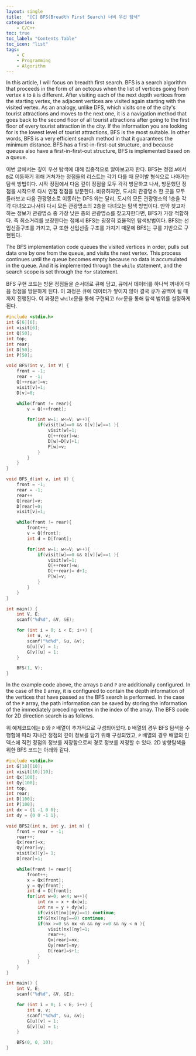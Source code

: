```yaml
---
layout: single
title:  "[C] BFS(Breadth First Search) 너비 우선 탐색"
categories:
    - C/C++
toc: true
toc_label: "Contents Table"
toc_icon: "list"
tags: 
    - C
    - Programming
    - Algorithm
---
```




In this article, I will focus on breadth first search. BFS is a search algorithm that proceeds in the form of an octopus when the list of vertices going from vertex `A` to `B` is different. After visiting each of the next depth vertices from the starting vertex, the adjacent vertices are visited again starting with the visited vertex. As an analogy, unlike DFS, which visits one of the city's tourist attractions and moves to the next one, it is a navigation method that goes back to the second floor of all tourist attractions after going to the first floor of every tourist attraction in the city. If the information you are looking for is the lowest level of tourist attractions, BFS is the most suitable. In other words, BFS is a very efficient search method in that it guarantees the minimum distance. BFS has a first-in-first-out structure, and because queues also have a first-in-first-out structure, BFS is implemented based on a queue.


이번 글에서는 깊이 우선 탐색에 대해 집중적으로 알아보고자 한다. BFS는 정점 `A`에서 `B`로 이동하기 위해 거쳐가는 정점들의 리스트는 각기 다를 때 문어발 형식으로 나아가는 탐색 방법이다. 시작 정점에서 다음 깊이 정점을 모두 각각 방문하고 나서, 방문했던 정점을 시작으로 다시 인접 정점을 방문한다. 비유하자면, 도시의 관광명소 한 곳을 모두 들러보고 다음 관광명소로 이동하는 DFS 와는 달리, 도시의 모든 관광명소의 1층을 각각 다녀오고나서야 다시 모든 관광명소의 2층을 다녀오는 탐색 방법이다. 만약 찾고자 하는 정보가 관광명소 중 가장 낮은 층의 관광명소를 찾고자한다면, BFS가 가장 적합하다. 즉 최소거리를 보장한다는 점에서 BFS는 굉장히 효율적인 탐색방법이다. BFS는 선입선출구조를 가지고, 큐 또한 선입선출 구조를 가지기 때문에 BFS는 큐를 기반으로 구현된다. 


The BFS implementation code queues the visited vertices in order, pulls out data one by one from the queue, and visits the next vertex. This process continues until the queue becomes empty because no data is accumulated in the queue. And it is implemented through the `while` statement, and the search scope is set through the `for` statement.


BFS 구현 코드는 방문 정점들을 순서대로 큐에 담고, 큐에서 데이터를 하나씩 꺼내어 다음 정점을 방문하게 된다. 이 과정은 큐에 데이터가 쌓이지 않아 결국 큐가 공백이 될 때까지 진행된다. 이 과정은 `while`문을 통해 구현되고 `for`문을 통해 탐색 범위를 설정하게 된다. 



```c
#include <stdio.h>
int G[6][6];
int visit[6];			
int Q[50];
int top;
int rear; 
int D[50];
int P[50];

void BFS(int v, int V) {		
    front = -1;
    rear = -1;
    Q[++rear]=v;
    visit[v]=1;
    D[v]=0;

    while(front != rear){
        v = Q[++front];

        for(int w=1; w<=V; w++){
            if(visit[w]==0 && G[v][w]==1 ){
                visit[w]=1;
                Q[++rear]=w;
                D[w]=D[v]+1;
                P[w]=v;
            }
        }
    }
}

void BFS_d(int v, int V) {		
    front = -1;
    rear = -1;
    rear++
    Q[rear]=v;
    D[rear]=0;
    visit[v]=1;    

    while(front != rear){
        front++;
        v = Q[front];
        int d = D[front];

        for(int w=1; w<=V; w++){
            if(visit[w]==0 && G[v][w]==1 ){
                visit[w]=1;
                Q[++rear]=w;
                D[++rear]= d+1;
                P[w]=v;
            }
        }
    }
}

int main() {	
    int V, E;
	scanf("%d%d", &V, &E);

	for (int i = 0; i < E; i++) {
		int u, v;
		scanf("%d%d", &u, &v);
		G[u][v] = 1;
		G[v][u] = 1;
	}

	BFS(1, V);
}
```


In the example code above, the arrays `D` and `P` are additionally configured. In the case of the `D` array, it is configured to contain the depth information of the vertices that have passed as the BFS search is performed. In the case of the `P` array, the path information can be saved by storing the information of the immediately preceding vertex in the index of the array. The BFS code for 2D direction search is as follows.


위 예제코드에는 `D` 와 `P` 배열이 추가적으로 구성되어있다. `D` 배열의 경우 BFS 탐색을 수행함에 따라 지나간 정점의 깊이 정보를 담기 위해 구성되었고, `P` 배열의 경우 배열의 인덱스에 직전 정점의 정보를 저장함으로써 경로 정보를 저정할 수 있다. 2D 방향탐색을 위한 BFS 코드는 아래와 같다. 


```c
#include <stdio.h>
int G[10][10];
int visit[10][10];			
int Qx[100];
int Qy[100];
int top;
int rear; 
int D[100];
int P[100];
int dx = {1 -1 0 0};
int dy = {0 0 -1 1};

void BFS2(int x, int y, int n) {		
    front = rear = -1;
    rear++;
    Qx[rear]=x;
    Qy[rear]=y;
    visit[x][y]= 1;
    D[rear]=1;

    while(front != rear){
        front++;
        x = Qx[front];
        y = Qy[front];
        int d = D[front];
        for(int w=0; w<4; w++){
            int nx = x + dx[w];
            int nx = y + dy[w];
            if(visit[nx][ny]==1) continue;
            if(G[nx][ny]==0) continue;
            if(nx >=0 && nx <n && ny >=0 && ny < n ){
                visit[nx][ny]=1;
                rear++;
                Qx[rear]=nx;
                Qy[rear]=ny;
                D[rear]=s+1;
            }
        }
    } 
}

int main() {	
    int V, E;
	scanf("%d%d", &V, &E);

	for (int i = 0; i < E; i++) {
		int u, v;
		scanf("%d%d", &u, &v);
		G[u][v] = 1;
		G[v][u] = 1;
	}

	BFS(0, 0, 10);
}
```